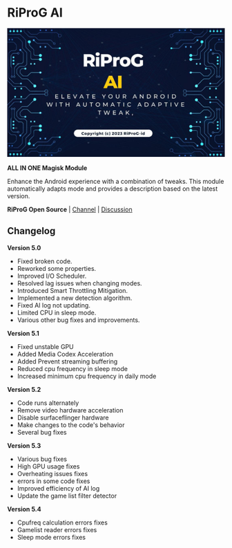 # RiProG AI

![RiProG AI Banner](https://raw.githubusercontent.com/RiProG-id/RiProG-AI/main/banner.jpg)

**ALL IN ONE Magisk Module**

Enhance the Android experience with a combination of tweaks. This module automatically adapts mode and provides a description based on the latest version.

**RiProG Open Source** | [Channel](https://t.me/RiOpSo) | [Discussion](https://t.me/RiOpSoDisc)

## Changelog

**Version 5.0**

- Fixed broken code.
- Reworked some properties.
- Improved I/O Scheduler.
- Resolved lag issues when changing modes.
- Introduced Smart Throttling Mitigation.
- Implemented a new detection algorithm.
- Fixed AI log not updating.
- Limited CPU in sleep mode.
- Various other bug fixes and improvements.

**Version 5.1**

- Fixed unstable GPU
- Added Media Codex Acceleration
- Added Prevent streaming buffering
- Reduced cpu frequency in sleep mode
- Increased minimum cpu frequency in daily mode

**Version 5.2**

- Code runs alternately
- Remove video hardware acceleration
- Disable surfaceflinger hardware
- Make changes to the code's behavior
- Several bug fixes

**Version 5.3**

- Various bug fixes
- High GPU usage fixes
- Overheating issues fixes
- errors in some code fixes
- Improved efficiency of AI log
- Update the game list filter detector

**Version 5.4**

- Cpufreq calculation errors fixes
- Gamelist reader errors fixes
- Sleep mode errors fixes